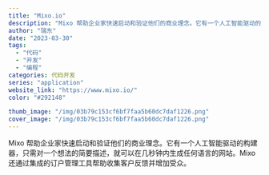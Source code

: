 ```yaml
---
title: "Mixo.io"
description: "Mixo 帮助企业家快速启动和验证他们的商业理念。它有一个人工智能驱动的构建器，只需对一个想法的简要描述，就可以在几秒钟"
author: "瑞东"
date: "2023-03-30"
tags:
  - "代码"
  - "开发"
  - "编程"
categories: 代码开发
series: "application"
website_link: "https://www.mixo.io/"
color: "#292148"

thumb_image: "/img/03b79c153cf6bf7faa5b60dc7daf1226.png"
cover_image: "/img/03b79c153cf6bf7faa5b60dc7daf1226.png"
---
```


Mixo 帮助企业家快速启动和验证他们的商业理念。它有一个人工智能驱动的构建器，只需对一个想法的简要描述，就可以在几秒钟内生成任何语言的网站。Mixo 还通过集成的订户管理工具帮助收集客户反馈并增加受众。